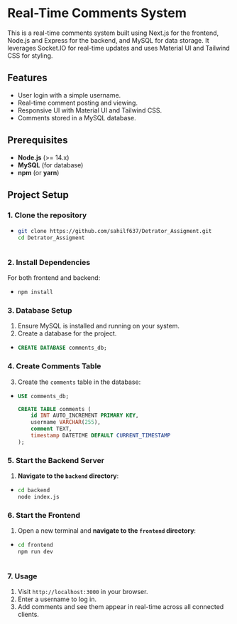 # Real-Time Comments System

This is a real-time comments system built using Next.js for the frontend, Node.js and Express for the backend, and MySQL for data storage. It leverages Socket.IO for real-time updates and uses Material UI and Tailwind CSS for styling.

## Features

- User login with a simple username.
- Real-time comment posting and viewing.
- Responsive UI with Material UI and Tailwind CSS.
- Comments stored in a MySQL database.

## Prerequisites

- **Node.js** (>= 14.x)
- **MySQL** (for database)
- **npm** (or **yarn**)

## Project Setup

### 1. Clone the repository
*
    ```bash
    git clone https://github.com/sahilf637/Detrator_Assigment.git
    cd Detrator_Assigment



### 2. Install Dependencies


For both frontend and backend:
*   ```bash 
    npm install


### 3. Database Setup


1. Ensure MySQL is installed and running on your system.
2. Create a database for the project.
*
    ```sql
    CREATE DATABASE comments_db;


### 4. Create Comments Table

3. Create the `comments` table in the database:
*
    ```sql
    USE comments_db;

    CREATE TABLE comments (
        id INT AUTO_INCREMENT PRIMARY KEY,
        username VARCHAR(255),
        comment TEXT,
        timestamp DATETIME DEFAULT CURRENT_TIMESTAMP
    );


### 5. Start the Backend Server

1. **Navigate to the `backend` directory**:
*
   ```bash
   cd backend
   node index.js


### 6. Start the Frontend

1. Open a new terminal and **navigate to the `frontend` directory**:
*
   ```bash
   cd frontend
   npm run dev



### 7. Usage



1. Visit `http://localhost:3000` in your browser.
2. Enter a username to log in.
3. Add comments and see them appear in real-time across all connected clients.

